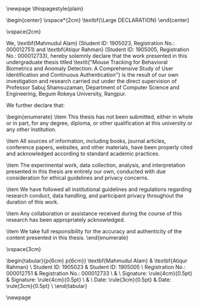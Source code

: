 \newpage
\thispagestyle{plain}

\begin{center}
\vspace\*{2cm}
\textbf{\Large DECLARATION}
\end{center}

\vspace{2cm}

We, \textbf{Mahmudul Alam} (Student ID: 1905023, Registration No.: 000012751) and \textbf{Atiqur Rahman} (Student ID: 1905005, Registration No.: 000012733), hereby solemnly declare that the work presented in this undergraduate thesis titled \textit{"Mouse Tracking for Behavioral Biometrics and Anomaly Detection: A Comprehensive Study of User Identification and Continuous Authentication"} is the result of our own investigation and research carried out under the direct supervision of Professor Sabuj Shamsuzaman, Department of Computer Science and Engineering, Begum Rokeya University, Rangpur.

We further declare that:

\begin{enumerate}
\item This thesis has not been submitted, either in whole or in part, for any degree, diploma, or other qualification at this university or any other institution.

\item All sources of information, including books, journal articles, conference papers, websites, and other materials, have been properly cited and acknowledged according to standard academic practices.

\item The experimental work, data collection, analysis, and interpretation presented in this thesis are entirely our own, conducted with due consideration for ethical guidelines and privacy concerns.

\item We have followed all institutional guidelines and regulations regarding research conduct, data handling, and participant privacy throughout the duration of this work.

\item Any collaboration or assistance received during the course of this research has been appropriately acknowledged.

\item We take full responsibility for the accuracy and authenticity of the content presented in this thesis.
\end{enumerate}

\vspace{3cm}

\begin{tabular}{p{6cm} p{6cm}}
\textbf{Mahmudul Alam} & \textbf{Atiqur Rahman} \\
Student ID: 1905023 & Student ID: 1905005 \\
Registration No.: 000012751 & Registration No.: 000012733 \\
& \\
Signature: \rule{4cm}{0.5pt} & Signature: \rule{4cm}{0.5pt} \\
& \\
Date: \rule{3cm}{0.5pt} & Date: \rule{3cm}{0.5pt} \\
\end{tabular}

\newpage
